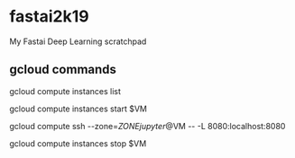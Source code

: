 # fastai2k19
My Fastai Deep Learning scratchpad

## gcloud commands

gcloud compute instances list

gcloud compute instances start $VM

gcloud compute ssh --zone=$ZONE jupyter@$VM -- -L 8080:localhost:8080

gcloud compute instances stop $VM

